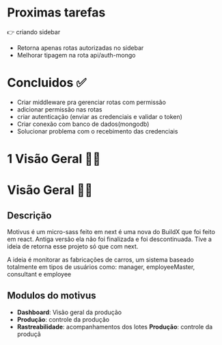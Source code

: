 # Proximas tarefas

👉 criando sidebar

- Retorna apenas rotas autorizadas no sidebar
- Melhorar tipagem na rota api/auth-mongo

# Concluidos ✅

- Criar middleware pra gerenciar rotas com permissão
- adicionar permissão nas rotas
- criar autenticação (enviar as credenciais e validar o token)
- Criar conexão com banco de dados(mongodb)
- Solucionar problema com o recebimento das credenciais

# 1 Visão Geral 👩‍💻

# Visão Geral 👩‍💻

## Descrição

Motivus é um micro-sass feito em next é uma nova do BuildX que foi feito em react. Antiga versão ela não foi finalizada e foi descontinuada. Tive a ideia de retorna esse projeto só que com next.

A ideia é monitorar as fabricações de carros, um sistema baseado totalmente em tipos de usuários como: manager, employeeMaster, consultant e employee

## Modulos do motivus

- **Dashboard**: Visão geral da produção
- **Produção**: controle da produção
- **Rastreabilidade**: acompanhamentos dos lotes
  **Produção**: controle da produçã
